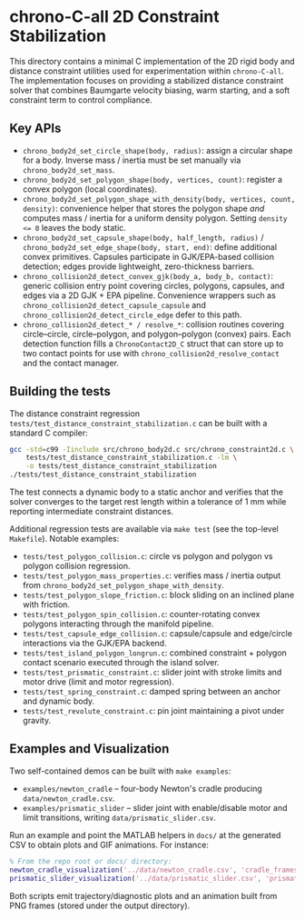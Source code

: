 # chrono-C-all 2D Constraint Stabilization

This directory contains a minimal C implementation of the 2D rigid body and distance
constraint utilities used for experimentation within `chrono-C-all`.  The
implementation focuses on providing a stabilized distance constraint solver that
combines Baumgarte velocity biasing, warm starting, and a soft constraint term to
control compliance.

## Key APIs

- `chrono_body2d_set_circle_shape(body, radius)`: assign a circular shape for a body.  Inverse
  mass / inertia must be set manually via `chrono_body2d_set_mass`.
- `chrono_body2d_set_polygon_shape(body, vertices, count)`: register a convex polygon (local coordinates).
- `chrono_body2d_set_polygon_shape_with_density(body, vertices, count, density)`: convenience helper that
  stores the polygon shape _and_ computes mass / inertia for a uniform density polygon.  Setting `density <= 0`
  leaves the body static.
- `chrono_body2d_set_capsule_shape(body, half_length, radius)` / `chrono_body2d_set_edge_shape(body, start, end)`:
  define additional convex primitives.  Capsules participate in GJK/EPA-based collision detection; edges provide
  lightweight, zero-thickness barriers.
- `chrono_collision2d_detect_convex_gjk(body_a, body_b, contact)`: generic collision entry point covering circles,
  polygons, capsules, and edges via a 2D GJK + EPA pipeline.  Convenience wrappers such as
  `chrono_collision2d_detect_capsule_capsule` and `chrono_collision2d_detect_circle_edge` defer to this path.
- `chrono_collision2d_detect_* / resolve_*`: collision routines covering circle–circle, circle–polygon, and
  polygon–polygon (convex) pairs.  Each detection function fills a `ChronoContact2D_C` struct that can store up
  to two contact points for use with `chrono_collision2d_resolve_contact` and the contact manager.

## Building the tests

The distance constraint regression `tests/test_distance_constraint_stabilization.c` can be built with a standard C compiler:

```bash
gcc -std=c99 -Iinclude src/chrono_body2d.c src/chrono_constraint2d.c \
    tests/test_distance_constraint_stabilization.c -lm \
    -o tests/test_distance_constraint_stabilization
./tests/test_distance_constraint_stabilization
```

The test connects a dynamic body to a static anchor and verifies that the solver
converges to the target rest length within a tolerance of 1 mm while reporting
intermediate constraint distances.

Additional regression tests are available via `make test` (see the top-level `Makefile`).  Notable examples:

- `tests/test_polygon_collision.c`: circle vs polygon and polygon vs polygon collision regression.
- `tests/test_polygon_mass_properties.c`: verifies mass / inertia output from `chrono_body2d_set_polygon_shape_with_density`.
- `tests/test_polygon_slope_friction.c`: block sliding on an inclined plane with friction.
- `tests/test_polygon_spin_collision.c`: counter-rotating convex polygons interacting through the manifold pipeline.
- `tests/test_capsule_edge_collision.c`: capsule/capsule and edge/circle interactions via the GJK/EPA backend.
- `tests/test_island_polygon_longrun.c`: combined constraint + polygon contact scenario executed through the island solver.
- `tests/test_prismatic_constraint.c`: slider joint with stroke limits and motor drive (limit and motor regression).
- `tests/test_spring_constraint.c`: damped spring between an anchor and dynamic body.
- `tests/test_revolute_constraint.c`: pin joint maintaining a pivot under gravity.

## Examples and Visualization

Two self-contained demos can be built with `make examples`:

- `examples/newton_cradle` – four-body Newton's cradle producing `data/newton_cradle.csv`.
- `examples/prismatic_slider` – slider joint with enable/disable motor and limit transitions, writing `data/prismatic_slider.csv`.

Run an example and point the MATLAB helpers in `docs/` at the generated CSV to obtain plots and GIF animations.  For instance:

```matlab
% From the repo root or docs/ directory:
newton_cradle_visualization('../data/newton_cradle.csv', 'cradle_frames');
prismatic_slider_visualization('../data/prismatic_slider.csv', 'prismatic_frames');
```

Both scripts emit trajectory/diagnostic plots and an animation built from PNG frames (stored under the output directory).
